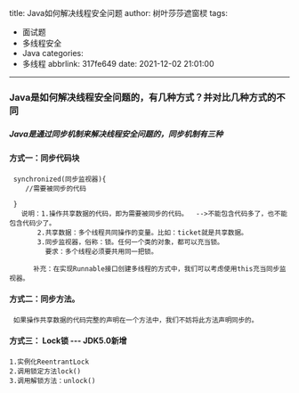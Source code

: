 title: Java如何解决线程安全问题
author: 树叶莎莎遮窗棂
tags:
  - 面试题
  - 多线程安全
  - Java
categories:
  - 多线程
abbrlink: 317fe649
date: 2021-12-02 21:01:00
---
### Java是如何解决线程安全问题的，有几种方式？并对比几种方式的不同


##### Java是通过同步机制来解决线程安全问题的，同步机制有三种

<!-- more -->

#### 方式一：同步代码块
  ```
   synchronized(同步监视器){
      //需要被同步的代码
 
   }
     说明：1.操作共享数据的代码，即为需要被同步的代码。  -->不能包含代码多了，也不能包含代码少了。
         2.共享数据：多个线程共同操作的变量。比如：ticket就是共享数据。
         3.同步监视器，俗称：锁。任何一个类的对象，都可以充当锁。
           要求：多个线程必须要共用同一把锁。
 
        补充：在实现Runnable接口创建多线程的方式中，我们可以考虑使用this充当同步监视器。
  ```
#### 方式二：同步方法。
   ```
    如果操作共享数据的代码完整的声明在一个方法中，我们不妨将此方法声明同步的。
   ```
#### 方式三： Lock锁  --- JDK5.0新增
 ```
 1.实例化ReentrantLock
 2.调用锁定方法lock()
 3.调用解锁方法：unlock()
 ```
 
 
